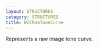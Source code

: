 ```yaml
---
layout: STRUCTURES
category: STRUCTURES
title: WICRawToneCurve
---
```


Represents a raw image tone curve.

